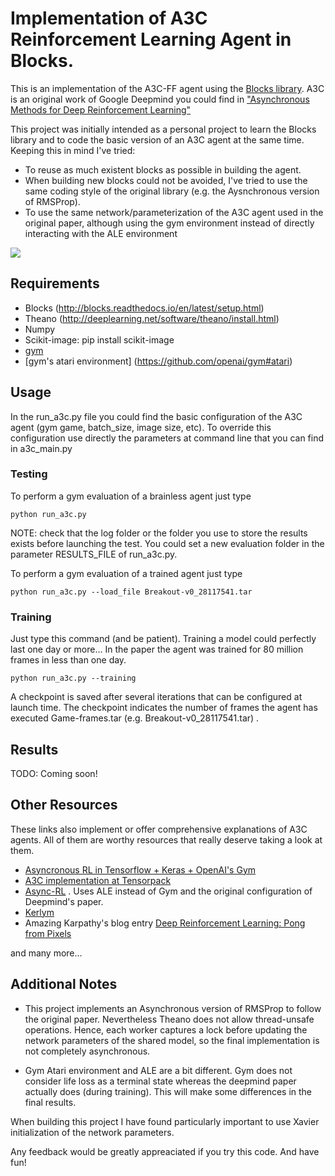 # Implementation of A3C Reinforcement Learning Agent in Blocks.

This is an implementation of the A3C-FF agent using the [Blocks library](https://github.com/mila-udem/blocks). A3C is an original work of Google Deepmind you could find in ["Asynchronous Methods for Deep Reinforcement Learning"](http://arxiv.org/pdf/1602.01783v1.pdf)

This project was initially intended as a personal project to learn the Blocks library and to code the basic version of an A3C agent at the same time. Keeping this in mind I've tried:
* To reuse as much existent blocks as possible in building the agent.
* When building new blocks could not be avoided, I've tried to use the same coding style of the original library (e.g. the Aysnchronous version of RMSProp).
* To use the same network/parameterization of the A3C agent used in the original paper, although using the gym environment instead of directly interacting with the ALE environment [](https://github.com/mgbellemare/Arcade-Learning-Environment)

![](https://cloud.githubusercontent.com/assets/7602074/21998208/b7b9472c-dc33-11e6-8052-a58139d8c23e.png)

## Requirements
* Blocks (http://blocks.readthedocs.io/en/latest/setup.html)
* Theano (http://deeplearning.net/software/theano/install.html)
* Numpy
* Scikit-image: pip install scikit-image
* [gym](https://github.com/openai/gym#installation)
* [gym's atari environment] (https://github.com/openai/gym#atari)

## Usage
In the run_a3c.py file you could find the basic configuration of the A3C agent (gym game, batch_size, image size, etc). To override this configuration use directly the parameters at command line that you can find in a3c_main.py

### Testing

To perform a gym evaluation of a brainless agent just type

```
python run_a3c.py
```
NOTE: check that the log folder or the folder you use to store the results exists before launching the test. You could set a new evaluation folder in the parameter RESULTS_FILE of run_a3c.py.

To perform a gym evaluation of a trained agent just type

```
python run_a3c.py --load_file Breakout-v0_28117541.tar
```

### Training

Just type this command (and be patient). Training a model could perfectly last one day or more... In the paper the agent was trained for 80 million frames in less than one day. 

```
python run_a3c.py --training
```
A checkpoint is saved after several iterations that can be configured at launch time. The checkpoint indicates the number of frames the agent has executed Game-frames.tar (e.g. Breakout-v0_28117541.tar) . 

## Results
TODO: Coming soon!


## Other Resources
These links also implement or offer comprehensive explanations of A3C agents. All of them are worthy resources that really deserve taking a look at them.
* [Asyncronous RL in Tensorflow + Keras + OpenAI's Gym](https://github.com/coreylynch/async-rl)
* [A3C implementation at Tensorpack](https://github.com/ppwwyyxx/tensorpack)
* [Async-RL](https://github.com/muupan/async-rl)  . Uses ALE instead of Gym and the original configuration of Deepmind's paper.
* [Kerlym](https://github.com/osh/kerlym)
* Amazing Karpathy's blog entry [Deep Reinforcement Learning: Pong from Pixels](http://karpathy.github.io/2016/05/31/rl/)

and many more...

## Additional Notes

* This project implements an Asynchronous version of RMSProp to follow the original paper. Nevertheless Theano does not allow thread-unsafe operations. Hence, each worker captures a lock before updating the network parameters of the shared model, so the final implementation is not completely asynchronous. 

* Gym Atari environment and ALE are a bit different. Gym does not consider life loss as a terminal state whereas the deepmind paper actually does (during training). This will make some differences in the final results.

When building this project I have found particularly important to use Xavier initialization of the network parameters.

Any feedback would be greatly appreaciated if you try this code. And have fun!
